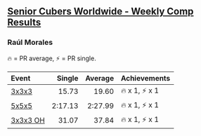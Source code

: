 <style>table {white-space: nowrap;}</style>

## [Senior Cubers Worldwide - Weekly Comp Results](/scw-comp/results/)
### Raúl Morales

🔥 = PR average, ⚡ = PR single.

| Event | Single | Average | Achievements|
| :-- | --: | --: | :-- |
| [3x3x3](raul_morales/333.md) | 15.73 | 19.60 | 🔥 x 1, ⚡ x 1 |
| [5x5x5](raul_morales/555.md) | 2:17.13 | 2:27.99 | 🔥 x 1, ⚡ x 1 |
| [3x3x3 OH](raul_morales/333oh.md) | 31.07 | 37.84 | 🔥 x 1, ⚡ x 1 |

<!-- Global site tag (gtag.js) - Google Analytics -->
<script async src="https://www.googletagmanager.com/gtag/js?id=UA-86348435-3"></script>
<script>window.dataLayer = window.dataLayer || []; function gtag() {dataLayer.push(arguments);} gtag('js', new Date()); gtag('config', 'UA-86348435-3');</script>
